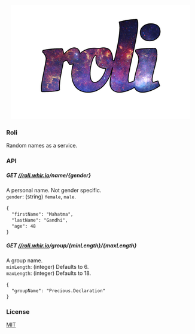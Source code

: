 <p align="center">
	<a href="http://roli.whir.io"><img src="media/roli.png" alt="roli.whir.io" /></a>
</p>

### Roli
Random names as a service.


### API

##### GET [//roli.whir.io](http://roli.whir.io)/name/{gender}
A personal name. Not gender specific.<br />
`gender`: (string) `female`, `male`.

```
{
  "firstName": "Mahatma",
  "lastName": "Gandhi",
  "age": 48
}
```


##### GET [//roli.whir.io](http://roli.whir.io)/group/{minLength}/{maxLength}
A group name.<br />
`minLength`: (integer) Defaults to 6.<br />
`maxLength`: (integer) Defaults to 18.

```
{
  "groupName": "Precious.Declaration"
}
```


### License

[MIT](https://github.com/WhirIO/Roli/blob/master/LICENSE)
